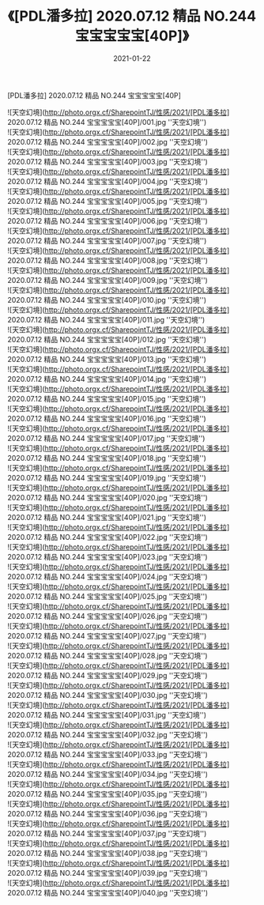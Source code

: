 ﻿---
layout: post
title:  《[PDL潘多拉] 2020.07.12 精品 NO.244 宝宝宝宝宝[40P]》
date:   2021-01-22
img: http://photo.orgx.cf/SharepointTJ/性感/2021/[PDL潘多拉] 2020.07.12 精品 NO.244 宝宝宝宝宝[40P]/000.jpg
categories: [美女, 性感, 泳衣]
---

[PDL潘多拉] 2020.07.12 精品 NO.244 宝宝宝宝宝[40P]



![天空幻境](http://photo.orgx.cf/SharepointTJ/性感/2021/[PDL潘多拉] 2020.07.12 精品 NO.244 宝宝宝宝宝[40P]/001.jpg ''天空幻境'') <br>
![天空幻境](http://photo.orgx.cf/SharepointTJ/性感/2021/[PDL潘多拉] 2020.07.12 精品 NO.244 宝宝宝宝宝[40P]/002.jpg ''天空幻境'') <br>
![天空幻境](http://photo.orgx.cf/SharepointTJ/性感/2021/[PDL潘多拉] 2020.07.12 精品 NO.244 宝宝宝宝宝[40P]/003.jpg ''天空幻境'') <br>
![天空幻境](http://photo.orgx.cf/SharepointTJ/性感/2021/[PDL潘多拉] 2020.07.12 精品 NO.244 宝宝宝宝宝[40P]/004.jpg ''天空幻境'') <br>
![天空幻境](http://photo.orgx.cf/SharepointTJ/性感/2021/[PDL潘多拉] 2020.07.12 精品 NO.244 宝宝宝宝宝[40P]/005.jpg ''天空幻境'') <br>
![天空幻境](http://photo.orgx.cf/SharepointTJ/性感/2021/[PDL潘多拉] 2020.07.12 精品 NO.244 宝宝宝宝宝[40P]/006.jpg ''天空幻境'') <br>
![天空幻境](http://photo.orgx.cf/SharepointTJ/性感/2021/[PDL潘多拉] 2020.07.12 精品 NO.244 宝宝宝宝宝[40P]/007.jpg ''天空幻境'') <br>
![天空幻境](http://photo.orgx.cf/SharepointTJ/性感/2021/[PDL潘多拉] 2020.07.12 精品 NO.244 宝宝宝宝宝[40P]/008.jpg ''天空幻境'') <br>
![天空幻境](http://photo.orgx.cf/SharepointTJ/性感/2021/[PDL潘多拉] 2020.07.12 精品 NO.244 宝宝宝宝宝[40P]/009.jpg ''天空幻境'') <br>
![天空幻境](http://photo.orgx.cf/SharepointTJ/性感/2021/[PDL潘多拉] 2020.07.12 精品 NO.244 宝宝宝宝宝[40P]/010.jpg ''天空幻境'') <br>
![天空幻境](http://photo.orgx.cf/SharepointTJ/性感/2021/[PDL潘多拉] 2020.07.12 精品 NO.244 宝宝宝宝宝[40P]/011.jpg ''天空幻境'') <br>
![天空幻境](http://photo.orgx.cf/SharepointTJ/性感/2021/[PDL潘多拉] 2020.07.12 精品 NO.244 宝宝宝宝宝[40P]/012.jpg ''天空幻境'') <br>
![天空幻境](http://photo.orgx.cf/SharepointTJ/性感/2021/[PDL潘多拉] 2020.07.12 精品 NO.244 宝宝宝宝宝[40P]/013.jpg ''天空幻境'') <br>
![天空幻境](http://photo.orgx.cf/SharepointTJ/性感/2021/[PDL潘多拉] 2020.07.12 精品 NO.244 宝宝宝宝宝[40P]/014.jpg ''天空幻境'') <br>
![天空幻境](http://photo.orgx.cf/SharepointTJ/性感/2021/[PDL潘多拉] 2020.07.12 精品 NO.244 宝宝宝宝宝[40P]/015.jpg ''天空幻境'') <br>
![天空幻境](http://photo.orgx.cf/SharepointTJ/性感/2021/[PDL潘多拉] 2020.07.12 精品 NO.244 宝宝宝宝宝[40P]/016.jpg ''天空幻境'') <br>
![天空幻境](http://photo.orgx.cf/SharepointTJ/性感/2021/[PDL潘多拉] 2020.07.12 精品 NO.244 宝宝宝宝宝[40P]/017.jpg ''天空幻境'') <br>
![天空幻境](http://photo.orgx.cf/SharepointTJ/性感/2021/[PDL潘多拉] 2020.07.12 精品 NO.244 宝宝宝宝宝[40P]/018.jpg ''天空幻境'') <br>
![天空幻境](http://photo.orgx.cf/SharepointTJ/性感/2021/[PDL潘多拉] 2020.07.12 精品 NO.244 宝宝宝宝宝[40P]/019.jpg ''天空幻境'') <br>
![天空幻境](http://photo.orgx.cf/SharepointTJ/性感/2021/[PDL潘多拉] 2020.07.12 精品 NO.244 宝宝宝宝宝[40P]/020.jpg ''天空幻境'') <br>
![天空幻境](http://photo.orgx.cf/SharepointTJ/性感/2021/[PDL潘多拉] 2020.07.12 精品 NO.244 宝宝宝宝宝[40P]/021.jpg ''天空幻境'') <br>
![天空幻境](http://photo.orgx.cf/SharepointTJ/性感/2021/[PDL潘多拉] 2020.07.12 精品 NO.244 宝宝宝宝宝[40P]/022.jpg ''天空幻境'') <br>
![天空幻境](http://photo.orgx.cf/SharepointTJ/性感/2021/[PDL潘多拉] 2020.07.12 精品 NO.244 宝宝宝宝宝[40P]/023.jpg ''天空幻境'') <br>
![天空幻境](http://photo.orgx.cf/SharepointTJ/性感/2021/[PDL潘多拉] 2020.07.12 精品 NO.244 宝宝宝宝宝[40P]/024.jpg ''天空幻境'') <br>
![天空幻境](http://photo.orgx.cf/SharepointTJ/性感/2021/[PDL潘多拉] 2020.07.12 精品 NO.244 宝宝宝宝宝[40P]/025.jpg ''天空幻境'') <br>
![天空幻境](http://photo.orgx.cf/SharepointTJ/性感/2021/[PDL潘多拉] 2020.07.12 精品 NO.244 宝宝宝宝宝[40P]/026.jpg ''天空幻境'') <br>
![天空幻境](http://photo.orgx.cf/SharepointTJ/性感/2021/[PDL潘多拉] 2020.07.12 精品 NO.244 宝宝宝宝宝[40P]/027.jpg ''天空幻境'') <br>
![天空幻境](http://photo.orgx.cf/SharepointTJ/性感/2021/[PDL潘多拉] 2020.07.12 精品 NO.244 宝宝宝宝宝[40P]/028.jpg ''天空幻境'') <br>
![天空幻境](http://photo.orgx.cf/SharepointTJ/性感/2021/[PDL潘多拉] 2020.07.12 精品 NO.244 宝宝宝宝宝[40P]/029.jpg ''天空幻境'') <br>
![天空幻境](http://photo.orgx.cf/SharepointTJ/性感/2021/[PDL潘多拉] 2020.07.12 精品 NO.244 宝宝宝宝宝[40P]/030.jpg ''天空幻境'') <br>
![天空幻境](http://photo.orgx.cf/SharepointTJ/性感/2021/[PDL潘多拉] 2020.07.12 精品 NO.244 宝宝宝宝宝[40P]/031.jpg ''天空幻境'') <br>
![天空幻境](http://photo.orgx.cf/SharepointTJ/性感/2021/[PDL潘多拉] 2020.07.12 精品 NO.244 宝宝宝宝宝[40P]/032.jpg ''天空幻境'') <br>
![天空幻境](http://photo.orgx.cf/SharepointTJ/性感/2021/[PDL潘多拉] 2020.07.12 精品 NO.244 宝宝宝宝宝[40P]/033.jpg ''天空幻境'') <br>
![天空幻境](http://photo.orgx.cf/SharepointTJ/性感/2021/[PDL潘多拉] 2020.07.12 精品 NO.244 宝宝宝宝宝[40P]/034.jpg ''天空幻境'') <br>
![天空幻境](http://photo.orgx.cf/SharepointTJ/性感/2021/[PDL潘多拉] 2020.07.12 精品 NO.244 宝宝宝宝宝[40P]/035.jpg ''天空幻境'') <br>
![天空幻境](http://photo.orgx.cf/SharepointTJ/性感/2021/[PDL潘多拉] 2020.07.12 精品 NO.244 宝宝宝宝宝[40P]/036.jpg ''天空幻境'') <br>
![天空幻境](http://photo.orgx.cf/SharepointTJ/性感/2021/[PDL潘多拉] 2020.07.12 精品 NO.244 宝宝宝宝宝[40P]/037.jpg ''天空幻境'') <br>
![天空幻境](http://photo.orgx.cf/SharepointTJ/性感/2021/[PDL潘多拉] 2020.07.12 精品 NO.244 宝宝宝宝宝[40P]/038.jpg ''天空幻境'') <br>
![天空幻境](http://photo.orgx.cf/SharepointTJ/性感/2021/[PDL潘多拉] 2020.07.12 精品 NO.244 宝宝宝宝宝[40P]/039.jpg ''天空幻境'') <br>
![天空幻境](http://photo.orgx.cf/SharepointTJ/性感/2021/[PDL潘多拉] 2020.07.12 精品 NO.244 宝宝宝宝宝[40P]/040.jpg ''天空幻境'') <br>